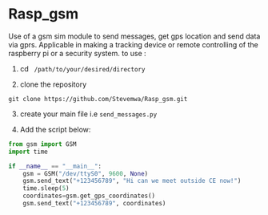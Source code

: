 # Rasp_gsm
Use of a  gsm sim module to send messages, get gps location and send data via gprs.
Applicable in making a tracking device or remote controlling of the raspberry pi or a security system.
to use :

1) cd ``` /path/to/your/desired/directory```


2) clone the repository
```     
git clone https://github.com/Stevemwa/Rasp_gsm.git
```

3) create your main file i.e ```send_messages.py```

   
5) Add the script below:
   
```python
from gsm import GSM
import time

if __name__ == "__main__": 
    gsm = GSM("/dev/ttyS0", 9600, None)
    gsm.send_text("+123456789", "Hi can we meet outside CE now!")
    time.sleep(5)
    coordinates=gsm.get_gps_coordinates()
    gsm.send_text("+123456789", coordinates)
    
```
